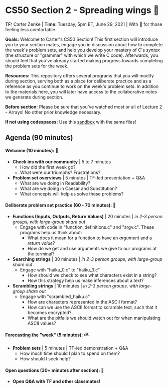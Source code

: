 # CS50 Section 2 - Spreading wings :baby_chick:
<b>TF:</b> Carter Zenke | <b>Time: </b>Tuesday, 5pm ET, June 29, 2021 | With :sparkling_heart: for those feeling less comfortable.

<b>Goals:</b> Welcome to Carter's CS50 Section! This first section will introduce you to your section mates, engage you in discussion about how to complete the week's problem sets, and help you develop your mastery of C's <i>syntax</i> (the structure or "grammar" with which we write C code). Afterwards, you should feel that you've already started making progress towards completing the problem sets for the week.

<b>Resources:</b> This repository offers several programs that you will modify during section, serving both as a place for deliberate practice and as a reference as you continue to work on the week's problem sets. In addition to the materials here, you will later have access to the collaborative notes we generate during section.

<b>Before section:</b> Please be sure that you've watched most or all of Lecture 2 - Arrays! No other prior knowledge necessary.

<b>If not using codespaces:</b> Use this [sandbox](https://bit.ly/3A9hTCN) with the same files!

## Agenda (90 minutes)
#### Welcome (10 minutes): :hugs:
- <b>Check ins with our community</b> | 5 to 7 minutes
	- How did the first week go?
	- What were our triumphs? Frustrations?
- <b>Problem set overviews</b> | 5 minutes | TF-led presentation + Q&A
	- What are we doing in Readability?
	- What are we doing in Caesar and Substitution?
	- What concepts will help us solve these problems?

#### Deliberate problem set practice (60 - 70 minutes): :wrench:
- <b>Functions (Inputs, Outputs, Return Values)</b> | 20 minutes | <i>in 2-3 person groups, with large-group share out</i>
	- Engage with code in "function_definitions.c" and "argv.c". These programs help us think about:
	    - What does it mean for a function to have an _argument_ and a _return value_?
	    - How do we get and use arguments we give to our programs at the terminal?
- <b>Searching strings</b> | 30 minutes | <i>in 2-3 person groups, with large-group share out</i>
	- Engage with "haiku_0.c" to "haiku_3.c"
		- How should we check to see what characters exist in a string?
		- How this strategy help us make inferences about a text?
- <b>Scrambling strings</b> | 10 minutes | <i>in 2-3 person groups, with large-group share out</i>
	- Engage with "scrambled_haiku.c"
		- How are characters represented in the ASCII format?
		- How can we use the ASCII format to scramble text, such that it becomes encrypted?
		- What are the pitfalls we should watch out for when manipulating ASCII values?

#### Forecasting the "week" (5 minutes): :partly_sunny:
- <b>Problem sets</b> | 5 minutes | TF-led demonstration + Q&A
	- How much time should I plan to spend on them?
	- How should I seek help?

#### Open questions (30+ minutes after section): :thinking:
- <b>Open Q&A with TF and other classmates!</b>
